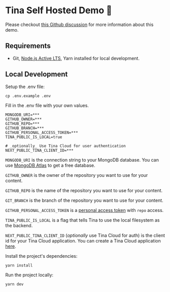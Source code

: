 # Tina Self Hosted Demo 🦙


Please checkout [this Github discussion](#) for more information about this demo.

## Requirements

- Git, [Node.js Active LTS](https://nodejs.org/en/about/releases/), Yarn installed for local development.

## Local Development

Setup the .env file:

```
cp .env.example .env
```

Fill in the .env file with your own values.

```env
MONGODB_URI=***
GITHUB_OWNER=***
GITHUB_REPO=***
GITHUB_BRANCH=***
GITHUB_PERSONAL_ACCESS_TOKEN=***
TINA_PUBLIC_IS_LOCAL=true

# _optionally_ Use Tina Cloud for user authentication
NEXT_PUBLIC_TINA_CLIENT_ID=***

```

`MONGODB_URI` is the connection string to your MongoDB database. You can use [MongoDB Atlas](https://www.mongodb.com/cloud/atlas) to get a free database.

`GITHUB_OWNER` is the owner of the repository you want to use for your content.

`GITHUB_REPO` is the name of the repository you want to use for your content.

`GIT_BRANCH` is the branch of the repository you want to use for your content.

`GITHUB_PERSONAL_ACCESS_TOKEN` is a [personal access token](https://docs.github.com/en/github/authenticating-to-github/creating-a-personal-access-token) with `repo` access.

`TINA_PUBLIC_IS_LOCAL` is a flag that tells Tina to use the local filesystem as the backend.

`NEXT_PUBLIC_TINA_CLIENT_ID` (_optionally_ use Tina Cloud for auth) is the client id for your Tina Cloud application. You can create a Tina Cloud application [here](https://app.tina.io/projects/choose).

Install the project's dependencies:

```
yarn install
```

Run the project locally:

```
yarn dev
```
